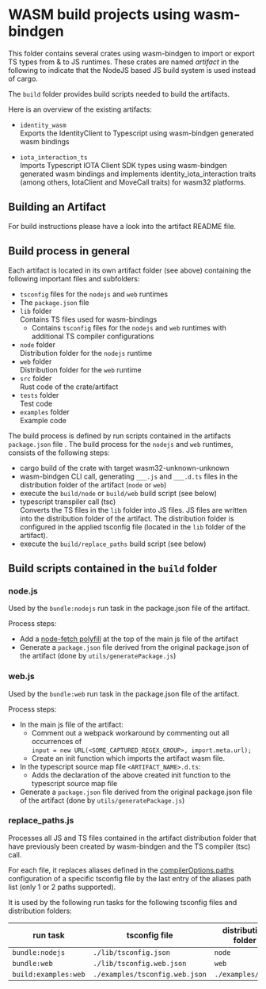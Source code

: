 # WASM build projects using wasm-bindgen

This folder contains several crates using wasm-bindgen to import or export TS types from & to JS runtimes. These crates
are named _artifact_ in the following to indicate that the NodeJS based JS build system is used instead of cargo.

The `build` folder provides build scripts needed to build the artifacts.

Here is an overview of the existing artifacts:

* `identity_wasm`<br>
  Exports the IdentityClient to Typescript using wasm-bindgen generated wasm bindings

* `iota_interaction_ts`<br>
  Imports Typescript IOTA Client SDK types using wasm-bindgen generated wasm bindings
  and implements identity_iota_interaction traits (among others, IotaClient and MoveCall traits) for wasm32 platforms.

## Building an Artifact

For build instructions please have a look into the artifact README file.

## Build process in general

Each artifact is located in its own artifact folder (see above) containing the following important files and subfolders:

* `tsconfig` files for the `nodejs` and `web` runtimes
* The `package.json` file
* `lib` folder<br>
  Contains TS files used for wasm-bindings
    * Contains `tsconfig` files for the `nodejs` and `web` runtimes with additional TS compiler configurations
* `node` folder<br>
  Distribution folder for the `nodejs` runtime
* `web` folder<br>
  Distribution folder for the `web` runtime
* `src` folder<br>
  Rust code of the crate/artifact
* `tests` folder<br>
  Test code
* `examples` folder<br>
  Example code

The build process is defined by run scripts contained in the artifacts `package.json` file .
The build process for the `nodejs` and `web` runtimes, consists of the following steps:

* cargo build of the crate with target wasm32-unknown-unknown
* wasm-bindgen CLI call, generating `___.js` and `___.d.ts` files in the distribution folder of the artifact (`node` or
  `web`)
* execute the `build/node` or `build/web` build script (see below)
* typescript transpiler call (tsc)<br>
  Converts the TS files in the `lib` folder into JS files.
  JS files are written into the distribution folder of the artifact.
  The distribution folder is configured
  in the applied tsconfig file (located in the `lib` folder of the artifact).
* execute the `build/replace_paths` build script (see below)

## Build scripts contained in the `build` folder

### node.js

Used by the `bundle:nodejs` run task in the package.json file of the artifact.

Process steps:

* Add a [node-fetch polyfill](https://github.com/seanmonstar/reqwest/issues/910)
  at the top of the main js file of the artifact
* Generate a `package.json` file derived from the original package.json of the artifact
  (done by `utils/generatePackage.js`)

### web.js

Used by the `bundle:web` run task in the package.json file of the artifact.

Process steps:

* In the main js file of the artifact:
    * Comment out a webpack workaround by commenting out all occurrences of<br>
      `input = new URL(<SOME_CAPTURED_REGEX_GROUP>, import.meta.url);`
    * Create an init function which imports the artifact wasm file.
* In the typescript source map file `<ARTIFACT_NAME>.d.ts`:
    * Adds the declaration of the above created init function to the typescript source map file
* Generate a `package.json` file derived from the original package.json file of the artifact
  (done by `utils/generatePackage.js`)

### replace_paths.js

Processes all JS and TS files contained in the artifact distribution folder that have previously been created
by wasm-bindgen and the TS compiler (tsc) call.

For each file, it replaces aliases defined in the
[compilerOptions.paths](https://www.typescriptlang.org/docs/handbook/modules/reference.html#paths)
configuration of a specific
tsconfig file by the last entry of the aliases path list (only 1 or 2 paths supported).

It is used by the following run tasks for the following tsconfig files and distribution folders:

| run task             | tsconfig file                  | distribution folder |
|----------------------|--------------------------------|---------------------|
| `bundle:nodejs`      | `./lib/tsconfig.json`          | `node`              |
| `bundle:web`         | `./lib/tsconfig.web.json`      | `web`               |
| `build:examples:web` | `./examples/tsconfig.web.json` | `./examples/dist`   |






